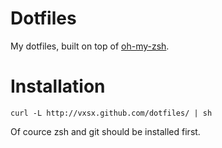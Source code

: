 Dotfiles
========

My dotfiles, built on top of [oh-my-zsh](https://github.com/robbyrussell/oh-my-zsh).

Installation
============
```
curl -L http://vxsx.github.com/dotfiles/ | sh
```

Of cource zsh and git should be installed first.
